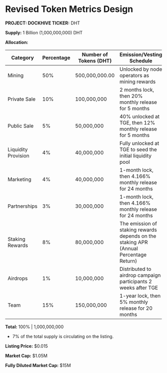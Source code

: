 

# Revised Token Metrics Design

**PROJECT:  DOCKHIVE
  TICKER:** DHT

**Supply:** 1 Billion (1,000,000,000) DHT

**Allocation:**

| Category | Percentage | Number of Tokens (DHT) | Emission/Vesting Schedule |
|-|-|-|-|
| Mining | 50% | 500,000,000.00 | Unlocked by node operators as mining rewards |
| Private Sale | 10% | 100,000,000 | 2 months lock, then 20% monthly release for 5 months |
| Public Sale | 5% | 50,000,000 | 40% unlocked at TGE, then 12% monthly release for 5 months |
| Liquidity Provision | 4% | 40,000,000 | Fully unlocked at TGE to seed the initial liquidity pool |
| Marketing | 4% | 40,000,000 | 1-month lock, then 4.166% monthly release for 24 months |
| Partnerships | 3% | 30,000,000 | 1-month lock, then 4.166% monthly release for 24 months | 
| Staking Rewards | 8% | 80,000,000 | The emission of staking rewards depends on the staking APR (Annual Percentage Return) |
| Airdrops | 1% | 10,000,000 | Distributed to airdrop campaign participants 2 weeks after TGE |
| Team | 15% | 150,000,000 | 1-year lock, then 5% monthly release for 20 months |

**Total:** 100% | 1,000,000,000

* 7% of the total supply is circulating on the listing.

**Listing Price:** $0.015  

**Market Cap:** $1.05M  

**Fully Diluted Market Cap:** $15M
<!--stackedit_data:
eyJoaXN0b3J5IjpbLTEwNDAyNDk0NzRdfQ==
-->